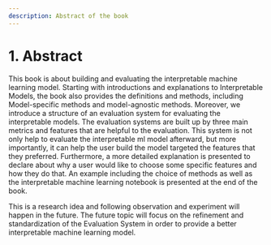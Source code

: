 ```yaml
---
description: Abstract of the book
---
```


# 1. Abstract

This book is about building and evaluating the interpretable machine learning model. Starting with introductions and explanations to Interpretable Models, the book also provides the definitions and methods, including Model-specific methods and model-agnostic methods. Moreover, we introduce a structure of an evaluation system for evaluating the interpretable models. The evaluation systems are built up by three main metrics and features that are helpful to the evaluation. This system is not only help to evaluate the interpretable ml model afterward, but more importantly, it can help the user build the model targeted the features that they preferred. Furthermore, a more detailed explanation is presented to declare about why a user would like to choose some specific features and how they do that. An example including the choice of methods as well as the interpretable machine learning notebook is presented at the end of the book.

This is a research idea and following observation and experiment will happen in the future. The future topic will focus on the refinement and standardization of the Evaluation System in order to provide a better interpretable machine learning model.

